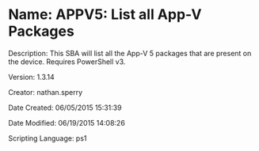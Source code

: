﻿# Name: APPV5: List all App-V Packages

Description: This SBA will list all the App-V 5 packages that are present on the device. Requires PowerShell v3.

Version: 1.3.14

Creator: nathan.sperry

Date Created: 06/05/2015 15:31:39

Date Modified: 06/19/2015 14:08:26

Scripting Language: ps1

